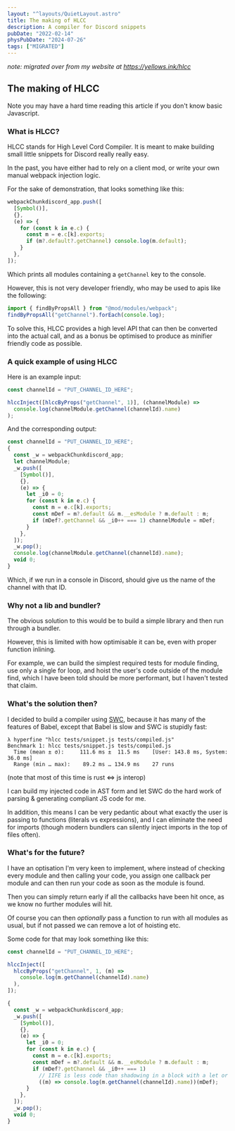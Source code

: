 ```yaml
---
layout: "^layouts/QuietLayout.astro"
title: The making of HLCC
description: A compiler for Discord snippets
pubDate: "2022-02-14"
physPubDate: "2024-07-26"
tags: ["MIGRATED"]
---
```


*note: migrated over from my website at https://yellows.ink/hlcc*

## The making of HLCC

Note you may have a hard time reading this article if you don't know basic Javascript.

### What is HLCC?

HLCC stands for High Level Cord Compiler.
It is meant to make building small little snippets for Discord really really easy.

In the past, you have either had to rely on a client mod, or write your own manual webpack injection logic.

For the sake of demonstration, that looks something like this:

```js
webpackChunkdiscord_app.push([
  [Symbol()],
  {},
  (e) => {
    for (const k in e.c) {
      const m = e.c[k].exports;
      if (m?.default?.getChannel) console.log(m.default);
    }
  },
]);
```

Which prints all modules containing a `getChannel` key to the console.

However, this is not very developer friendly, who may be used to apis like the following:

```js
import { findByPropsAll } from "@mod/modules/webpack";
findByPropsAll("getChannel").forEach(console.log);
```

To solve this, HLCC provides a high level API that can then be converted into the actual call,
and as a bonus be optimised to produce as minifier friendly code as possible.

### A quick example of using HLCC

Here is an example input:

```js
const channelId = "PUT_CHANNEL_ID_HERE";

hlccInject([hlccByProps("getChannel", 1)], (channelModule) =>
  console.log(channelModule.getChannel(channelId).name)
);
```

And the corresponding output:

```js
const channelId = "PUT_CHANNEL_ID_HERE";
{
  const _w = webpackChunkdiscord_app;
  let channelModule;
  _w.push([
    [Symbol()],
    {},
    (e) => {
      let _i0 = 0;
      for (const k in e.c) {
        const m = e.c[k].exports;
        const mDef = m?.default && m.__esModule ? m.default : m;
        if (mDef?.getChannel && _i0++ === 1) channelModule = mDef;
      }
    },
  ]);
  _w.pop();
  console.log(channelModule.getChannel(channelId).name);
  void 0;
}
```

Which, if we run in a console in Discord, should give us the name of the channel with that ID.

### Why not a lib and bundler?

The obvious solution to this would be to build a simple library and then run through a bundler.

However, this is limited with how optimisable it can be, even with proper function inlining.

For example, we can build the simplest required tests for module finding, use only a single for loop,
and hoist the user's code outside of the module find, which I have been told should be more performant,
but I haven't tested that claim.

### What's the solution then?

I decided to build a compiler using [SWC](https://swc.rs), because it has many of the features of Babel,
except that Babel is slow and SWC is stupidly fast:

```
λ hyperfine "hlcc tests/snippet.js tests/compiled.js"
Benchmark 1: hlcc tests/snippet.js tests/compiled.js
  Time (mean ± σ):     111.6 ms ±  11.5 ms    [User: 143.8 ms, System: 36.0 ms]
  Range (min … max):    89.2 ms … 134.9 ms    27 runs
```

(note that most of this time is rust <=> js interop)

I can build my injected code in AST form and let SWC do the hard work of parsing & generating compliant JS code for me.

In addition, this means I can be very pedantic about what exactly the user is passing to functions (literals vs expressions),
and I can eliminate the need for imports (though modern bundlers can silently inject imports in the top of files often).

### What's for the future?

I have an optisation I'm very keen to implement, where instead of checking every module and then calling your code,
you assign one callback per module and can then run your code as soon as the module is found.

Then you can simply return early if all the callbacks have been hit once, as we know no further modules will hit.

Of course you can then _optionally_ pass a function to run with all modules as usual,
but if not passed we can remove a lot of hoisting etc.

Some code for that may look something like this:

```js
const channelId = "PUT_CHANNEL_ID_HERE";

hlccInject([
  hlccByProps("getChannel", 1, (m) =>
    console.log(m.getChannel(channelId).name)
  ),
]);
```

```js
{
  const _w = webpackChunkdiscord_app;
  _w.push([
    [Symbol()],
    {},
    (e) => {
      let _i0 = 0;
      for (const k in e.c) {
        const m = e.c[k].exports;
        const mDef = m?.default && m.__esModule ? m.default : m;
        if (mDef?.getChannel && _i0++ === 1)
          // IIFE is less code than shadowing in a block with a let or const
          ((m) => console.log(m.getChannel(channelId).name))(mDef);
      }
    },
  ]);
  _w.pop();
  void 0;
}
```
